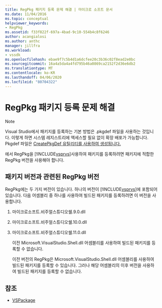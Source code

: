 ```yaml
---
title: RegPkg 패키지 등록 문제 해결 | 마이크로 소프트 문서
ms.date: 11/04/2016
ms.topic: conceptual
helpviewer_keywords:
- RegPkg
ms.assetid: f33f822f-697a-4bad-9c10-554b4c8f6246
author: acangialosi
ms.author: anthc
manager: jillfra
ms.workload:
- vssdk
ms.openlocfilehash: ebae9f7c5b4d1a6dcfee20c3b36c02f8ead2e0bc
ms.sourcegitcommit: 16a4a5da4a4fd795b46a0869ca2152f2d36e6db2
ms.translationtype: MT
ms.contentlocale: ko-KR
ms.lasthandoff: 04/06/2020
ms.locfileid: "80704322"
---
```

# <a name="troubleshooting-regpkg-package-registration"></a>RegPkg 패키지 등록 문제 해결
> [!NOTE]
> Visual Studio에서 패키지를 등록하는 기본 방법은 .pkgdef 파일을 사용하는 것입니다. 이렇게 하면 시스템 레지스트리에 액세스할 필요 없이 확장 배포가 가능합니다. Pkgdef 파일은 [CreatePkgDef 유틸리티를 사용하여 생성됩니다.](../../extensibility/internals/createpkgdef-utility.md)

 에서 RegPkg을 [!INCLUDE[vsprvs](../../code-quality/includes/vsprvs_md.md)]사용하여 패키지를 등록하려면 패키지에 적합한 RegPkg 버전을 사용해야 합니다.

## <a name="regpkg-versions-related-to-package-versions"></a>패키지 버전과 관련된 RegPkg 버전
 RegPkg에는 두 가지 버전이 있습니다. 하나의 버전이 [!INCLUDE[vsprvs](../../code-quality/includes/vsprvs_md.md)]에 포함되어 있습니다. 다음 어셈블리 중 하나를 사용하여 빌드된 패키지를 등록하려면 이 버전을 사용합니다.

1. 마이크로소프트.비주얼스튜디오쉘.9.0.dll

2. 마이크로소프트.비주얼스튜디오쉘.10.0.dll

3. 마이크로소프트.비주얼스튜디오쉘.11.0.dll

   이전 Microsoft.VisualStudio.Shell.dll 어셈블리를 사용하여 빌드된 패키지를 등록할 수 없습니다.

   이전 버전의 RegPkg은 Microsoft.VisualStudio.Shell.dll 어셈블리를 사용하여 빌드된 패키지를 등록할 수 있습니다. 그러나 해당 어셈블리의 이후 버전을 사용하여 빌드된 패키지를 등록할 수 없습니다.

## <a name="see-also"></a>참조
- [VSPackage](../../extensibility/internals/vspackages.md)
